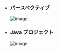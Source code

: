 - ### パースペクティブ
  ![image](https://github.com/winofsql/subject3/assets/1501327/42c38cb6-1b0b-445c-ae7e-ac72217d835f)

- ### Java プロジェクト
  ![image](https://github.com/winofsql/subject3/assets/1501327/80558c5a-a660-45be-bdbc-e83d7ed2b58a)
